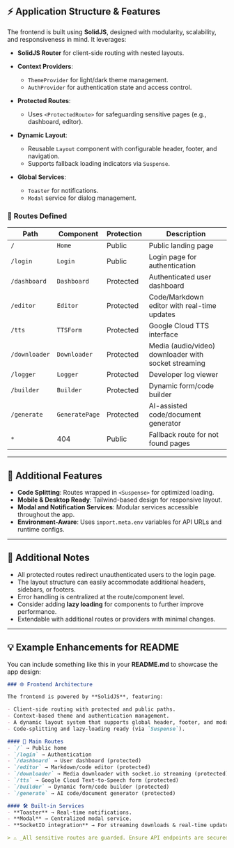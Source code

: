 ## ⚡ **Application Structure & Features**
The frontend is built using **SolidJS**, designed with modularity, scalability, and responsiveness in mind. It leverages:
* **SolidJS Router** for client-side routing with nested layouts.
* **Context Providers**:

  * `ThemeProvider` for light/dark theme management.
  * `AuthProvider` for authentication state and access control.
* **Protected Routes**:

  * Uses `<ProtectedRoute>` for safeguarding sensitive pages (e.g., dashboard, editor).
* **Dynamic Layout**:

  * Reusable `Layout` component with configurable header, footer, and navigation.
  * Supports fallback loading indicators via `Suspense`.
* **Global Services**:

  * `Toaster` for notifications.
  * `Modal` service for dialog management.

### 📌 **Routes Defined**

| Path          | Component      | Protection | Description                                          |
| ------------- | -------------- | ---------- | ---------------------------------------------------- |
| `/`           | `Home`         | Public     | Public landing page                                  |
| `/login`      | `Login`        | Public     | Login page for authentication                        |
| `/dashboard`  | `Dashboard`    | Protected  | Authenticated user dashboard                         |
| `/editor`     | `Editor`       | Protected  | Code/Markdown editor with real-time updates          |
| `/tts`        | `TTSForm`      | Protected  | Google Cloud TTS interface                           |
| `/downloader` | `Downloader`   | Protected  | Media (audio/video) downloader with socket streaming |
| `/logger`     | `Logger`       | Protected  | Developer log viewer                                 |
| `/builder`    | `Builder`      | Protected  | Dynamic form/code builder                            |
| `/generate`   | `GeneratePage` | Protected  | AI-assisted code/document generator                  |
| `*`           | 404            | Public     | Fallback route for not found pages                   |

---

## 🚀 **Additional Features**

* **Code Splitting**: Routes wrapped in `<Suspense>` for optimized loading.
* **Mobile & Desktop Ready**: Tailwind-based design for responsive layout.
* **Modal and Notification Services**: Modular services accessible throughout the app.
* **Environment-Aware**: Uses `import.meta.env` variables for API URLs and runtime configs.

---
## 📝 **Additional Notes**

* All protected routes redirect unauthenticated users to the login page.
* The layout structure can easily accommodate additional headers, sidebars, or footers.
* Error handling is centralized at the route/component level.
* Consider adding **lazy loading** for components to further improve performance.
* Extendable with additional routes or providers with minimal changes.

---

## 💡 **Example Enhancements for README**

You can include something like this in your **README.md** to showcase the app design:

```md
### 🌐 Frontend Architecture

The frontend is powered by **SolidJS**, featuring:

- Client-side routing with protected and public paths.
- Context-based theme and authentication management.
- A dynamic layout system that supports global header, footer, and modal services.
- Code-splitting and lazy-loading ready (via `Suspense`).

#### 📂 Main Routes
- `/` → Public home
- `/login` → Authentication
- `/dashboard` → User dashboard (protected)
- `/editor` → Markdown/code editor (protected)
- `/downloader` → Media downloader with socket.io streaming (protected)
- `/tts` → Google Cloud Text-to-Speech form (protected)
- `/builder` → Dynamic form/code builder (protected)
- `/generate` → AI code/document generator (protected)

#### 🛠 Built-in Services
- **Toaster** → Real-time notifications.
- **Modal** → Centralized modal service.
- **SocketIO integration** → For streaming downloads & real-time updates.

> ⚠️ _All sensitive routes are guarded. Ensure API endpoints are secured on the backend as well._
```

